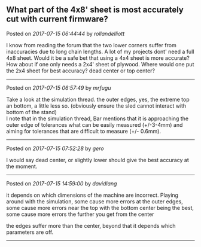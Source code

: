 ## What part of the 4x8' sheet is most accurately cut with current firmware?
Posted on *2017-07-15 06:44:44* by *rollandelliott*

I know from reading the forum that the two lower corners suffer from inaccuracies due to long chain lengths.
A lot of my projects dont' need a full 4x8 sheet. Would it be a safe bet that using a 4x4 sheet is more accurate? How about if one only needs a 2x4' sheet of plywood. Where would one put the 2x4 sheet for best accuracy? dead center or top center?

---

Posted on *2017-07-15 06:57:49* by *mrfugu*

Take a look at the simulation thread. 
the outer edges, yes, the extreme top an bottom, a little less so. (obviously ensure the sled cannot interact with bottom of the stand)  
I note that in the simulation thread, Bar mentions that it is approaching the outer edge of tolerances what can be easily measured (+/-3-4mm) and aiming for tolerances that are difficult to measure (+/- 0.6mm).

---

Posted on *2017-07-15 07:52:28* by *gero*

I would say dead center, or slightly lower should give the best accuracy at the moment.

---

Posted on *2017-07-15 14:59:00* by *davidlang*

it depends on which dimensions of the machine are incorrect. Playing around with the simulation, some cause more errors at the outer edges, some cause more errors near the top with the bottom center being the best, some cause more errors the further you get from the center

the edges suffer more than the center, beyond that it depends which parameters are off.

---

